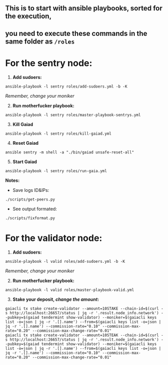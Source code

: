 ##  This is to start with ansible playbooks, sorted for the execution,
## you need to execute these commands in the same folder as `/roles` 

# For the sentry node:

1. **Add sudoers:**
 
`ansible-playbook -l sentry roles/add-sudoers.yml -b -K `

_Remember, change your moniker_

2. **Run motherfucker playbook:**
 
`ansible-playbook -l sentry roles/master-playbook-sentrys.yml`

3. **Kill Gaiad**

`ansible-playbook -l sentry roles/kill-gaiad.yml`

4. **Reset Gaiad**

`ansible sentry -m shell -a "./bin/gaiad unsafe-reset-all"`

5. **Start Gaiad**

`ansible-playbook -l sentry roles/run-gaia.yml`

**Notes:**

* Save logs ID&IPs:

`./scripts/get-peers.py`

* See output formated:

`./scripts/fixformat.py`


# For the validator node:
1. **Add sudoers:**

`ansible-playbook -l valid roles/add-sudoers.yml -b -K`

_Remember, change your moniker_

2. **Run motherfucker playbook:**
 
`ansible-playbook -l valid roles/master-playbook-valid.yml`

3. **Stake your deposit, _change the amount_:**
 
```
gaiacli tx stake create-validator --amount=10STAKE --chain-id=$(curl -s http://localhost:26657/status | jq -r '.result.node_info.network') --pubkey=$(gaiad tendermint show-validator) --moniker=$(gaiacli keys list -o=json | jq -r '.[].name') --from=$(gaiacli keys list -o=json | jq -r '.[].name') --commission-rate="0.10" --commission-max-rate="0.20" --commission-max-change-rate="0.01"
gaiacli tx stake create-validator --amount=10STEAK --chain-id=$(curl -s http://localhost:26657/status | jq -r '.result.node_info.network') --pubkey=$(gaiad tendermint show-validator) --moniker=$(gaiacli keys list -o=json | jq -r '.[].name') --from=$(gaiacli keys list -o=json | jq -r '.[].name') --commission-rate="0.10" --commission-max-rate="0.20" --commission-max-change-rate="0.01"
```
